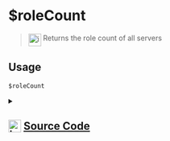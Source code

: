 # $roleCount
> <img align="top" src="https://upload.wikimedia.org/wikipedia/commons/thumb/e/e4/Infobox_info_icon.svg/160px-Infobox_info_icon.svg.png?20150409153300" alt="image" width="25" height="auto"> Returns the role count of all servers
## Usage
```
$roleCount
```
<details>
<summary>
    
## <img align="top" src="https://cdn4.iconfinder.com/data/icons/iconsimple-logotypes/512/github-512.png" alt="image" width="25" height="auto">  [Source Code](https://github.com/tryforge/ForgeScript-V2/blob/main/src/native/roleCount.ts)
    
</summary>
    
```ts
import { NativeFunction, Return } from "../structures"

export default new NativeFunction({
    name: "$roleCount",
    version: "1.0.0",
    description: "Returns the role count of all servers",
    unwrap: true,
    execute(ctx) {
        return Return.success(ctx.client.guilds.cache.reduce((x, y) => x + y.roles.cache.size, 0))
    },
})

```
    
</details>